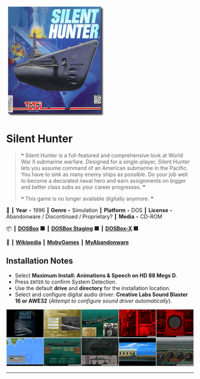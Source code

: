 ![](Thumbnail.png "application-thumbnail")

# Silent Hunter

> ❝ Silent Hunter is a full-featured and comprehensive look at World War II submarine warfare. Designed for a single-player, Silent Hunter lets you assume command of an American submarine in the Pacific. You have to sink as many enemy ships as possible. Do your job well to become a decorated naval hero and earn assignments on bigger and better class subs as your career progresses. ❞
>
> ❝ This game is no longer available digitally anymore. ❞
>

📌 ┃ **Year** ‣ 1996 ┃ **Genre** ‣ Simulation ┃ **Platform** ‣ DOS ┃ **License** ‣ Abandonware / Discontinued / Proprietary? ┃ **Media** ‣ CD-ROM 

📦 ┃ **[DOSBox](https://www.dosbox.com/) 🟩** ┃ **[DOSBox Staging](https://dosbox-staging.github.io/) 🟩** ┃ **[DOSBox-X](https://dosbox-x.com/) 🟩** 

📎 ┃ **[Wikipedia](https://en.wikipedia.org/wiki/Silent_Hunter_(video_game))** ┃ **[MobyGames](https://www.mobygames.com/game/5356/silent-hunter/)** ┃ **[MyAbandonware](https://www.myabandonware.com/game/silent-hunter-2eg)** 

## Installation Notes
- Select **Maximum Install: Animations & Speech on HD 88 Megs D**.
- Press `ENTER` to confirm System Detection.
- Use the default **drive** and **directory** for the installation location.
- Select and configure digital audio driver: **Creative Labs Sound Blaster 16 or AWE32** (*Attempt to configure sound driver automatically*).

![](Montage.png "Silent Hunter")

---

